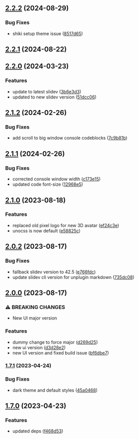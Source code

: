 

## [2.2.2](https://github.com/alvarosaburido/slidev-theme-penguin/compare/v2.2.1...v2.2.2) (2024-08-29)


### Bug Fixes

* shiki setup theme issue ([8517d65](https://github.com/alvarosaburido/slidev-theme-penguin/commit/8517d652d8069d8fda9af655743ebc164a806b7a))

## [2.2.1](https://github.com/alvarosaburido/slidev-theme-penguin/compare/v2.2.0...v2.2.1) (2024-08-22)

## [2.2.0](https://github.com/alvarosaburido/slidev-theme-penguin/compare/v2.1.2...v2.2.0) (2024-03-23)


### Features

* update to latest slidev ([3b6e3d3](https://github.com/alvarosaburido/slidev-theme-penguin/commit/3b6e3d3bf594039687924b1b757ab8ecdb61a403))
* updated to new slidev version ([51dcc06](https://github.com/alvarosaburido/slidev-theme-penguin/commit/51dcc069334b8b2610f3931959dec12da8d5592f))

## [2.1.2](https://github.com/alvarosaburido/slidev-theme-penguin/compare/v2.1.1...v2.1.2) (2024-02-26)


### Bug Fixes

* add scroll to big window console codeblocks ([7c9b81b](https://github.com/alvarosaburido/slidev-theme-penguin/commit/7c9b81b8c18e14e9849ec3a65d80d2ce08c3a441))

## [2.1.1](https://github.com/alvarosaburido/slidev-theme-penguin/compare/v2.1.0...v2.1.1) (2024-02-26)


### Bug Fixes

* corrected console window width ([c173e15](https://github.com/alvarosaburido/slidev-theme-penguin/commit/c173e15394c086b1ec3ca9f9fffa02806b993f56))
* updated code font-size ([12968e5](https://github.com/alvarosaburido/slidev-theme-penguin/commit/12968e51b6f72f5e3755e7d2bc4724532a61a9ef))

## [2.1.0](https://github.com/alvarosaburido/slidev-theme-penguin/compare/v2.0.2...v2.1.0) (2023-08-18)


### Features

* replaced old pixel logo for new 3D avatar ([ef24c3e](https://github.com/alvarosaburido/slidev-theme-penguin/commit/ef24c3e313acf973e246dccbb22f352d0dcab732))
* unocss is now default ([e58825c](https://github.com/alvarosaburido/slidev-theme-penguin/commit/e58825c06b1797ce7d8bb739975feb916b13966b))

## [2.0.2](https://github.com/alvarosaburido/slidev-theme-penguin/compare/v2.0.0...v2.0.2) (2023-08-17)


### Bug Fixes

* fallback slidev version to 42.5 ([e766fdc](https://github.com/alvarosaburido/slidev-theme-penguin/commit/e766fdc428bbc9bded52ff805c60a79af4ba1f5e))
* update slidev cli version for unplugin markdown ([735dc08](https://github.com/alvarosaburido/slidev-theme-penguin/commit/735dc08b9f8a368d5d9606340fd82cfef718e521))

## [2.0.0](https://github.com/alvarosaburido/slidev-theme-penguin/compare/v1.7.1...v2.0.0) (2023-08-17)


### ⚠ BREAKING CHANGES

* New UI major version

### Features

* dummy change to force major ([d269d25](https://github.com/alvarosaburido/slidev-theme-penguin/commit/d269d257ce73f10e963bbad7a4e04a46539e150b))
* new ui version ([d3d28e2](https://github.com/alvarosaburido/slidev-theme-penguin/commit/d3d28e2cc56daac1f57d05b5e5dfe0bc9add6673))
* new UI version and fixed build issue ([bf6dbe7](https://github.com/alvarosaburido/slidev-theme-penguin/commit/bf6dbe7c620ab20a82f389f5a125e043c8fa8032))

### [1.7.1](https://github.com/alvarosaburido/slidev-theme-penguin/compare/v1.7.0...v1.7.1) (2023-04-24)


### Bug Fixes

* dark theme and default styles ([45a0468](https://github.com/alvarosaburido/slidev-theme-penguin/commit/45a046895e9e561e1bf0635b1a34c6223ddc1207))

## [1.7.0](https://github.com/alvarosaburido/slidev-theme-penguin/compare/v1.6.1...v1.7.0) (2023-04-23)


### Features

* updated deps ([f468d53](https://github.com/alvarosaburido/slidev-theme-penguin/commit/f468d5365b2fd7671b53384ffdc4247fdd93da89))
